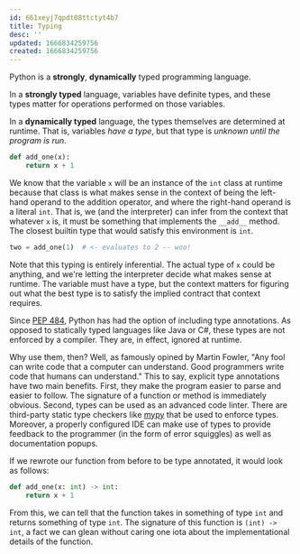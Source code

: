 ```yaml
---
id: 661xeyj7qpdt08ttctyt4b7
title: Typing
desc: ''
updated: 1666834259756
created: 1666834259756
---
```


Python is a **strongly**, **dynamically** typed programming language.

In a **strongly typed** language, variables have definite types, and these types matter for operations performed on those variables.

In a **dynamically typed** language, the types themselves are determined at runtime. That is, variables *have a type*, but that type is *unknown until the program is run*.

```py
def add_one(x):
    return x + 1
```

We know that the variable `x` will be an instance of the `int` class at runtime because that class is what makes sense in the context of being the left-hand operand to the addition operator, and where the right-hand operand is a literal `int`. That is, we (and the interpreter) can infer from the context that whatever `x` is, it must be something that implements the `__add__` method. The closest builtin type that would satisfy this environment is `int`.

```py
two = add_one(1)  # <- evaluates to 2 -- woo!
```

Note that this typing is entirely inferential. The actual type of `x` could be anything, and we're letting the interpreter decide what makes sense at runtime. The variable must have a type, but the context matters for figuring out what the best type is to satisfy the implied contract that context requires.

Since [PEP 484](https://peps.python.org/pep-0484/), Python has had the option of including type annotations. As opposed to statically typed languages like Java or C#, these types are not enforced by a compiler. They are, in effect, ignored at runtime. 

Why use them, then? Well, as famously opined by Martin Fowler, "Any fool can write code that a computer can understand. Good programmers write code that humans can understand." This to say, explicit type annotations have two main benefits. First, they make the program easier to parse and easier to follow. The signature of a function or method is immediately obvious. Second, types can be used as an advanced code linter. There are third-party static type checkers like [mypy](http://mypy-lang.org/) that be used to enforce types. Moreover, a properly configured IDE can make use of types to provide feedback to the programmer (in the form of error squiggles) as well as documentation popups.

If we rewrote our function from before to be type annotated, it would look as follows:

```py
def add_one(x: int) -> int:
    return x + 1
```

From this, we can tell that the function takes in something of type `int` and returns something of type `int`. The signature of this function is `(int) -> int`, a fact we can glean without caring one iota about the implementational details of the function.
